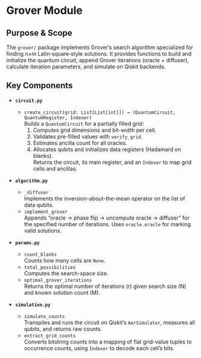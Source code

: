 # Grover Module

## Purpose & Scope

The `grover/` package implements Grover’s search algorithm specialized for finding *n×m* Latin‐square‐style solutions. It provides functions to build and initialize the quantum circuit, append Grover iterations (oracle + diffuser), calculate iteration parameters, and simulate on Qiskit backends.

## Key Components

- **`circuit.py`**  
  - `create_circuit(grid: List[List[int]]) → (QuantumCircuit, QuantumRegister, Indexer)`  
    Builds a `QuantumCircuit` for a partially filled grid:  
    1. Computes grid dimensions and bit-width per cell.  
    2. Validates pre-filled values with `verify_grid`.  
    3. Estimates ancilla count for all oracles.  
    4. Allocates qubits and initializes data registers (Hadamard on blanks).  
    Returns the circuit, its main register, and an `Indexer` to map grid cells and ancillas.

- **`algorithm.py`**  
  - `_diffuser`  
    Implements the inversion-about-the-mean operator on the list of data qubits.  
  - `implement_grover`  
    Appends “oracle → phase flip → uncompute oracle → diffuser” for the specified number of iterations. Uses `oracle.oracle` for marking valid solutions.

- **`params.py`**  
  - `count_blanks`  
    Counts how many cells are `None`.  
  - `total_possibilities`  
    Computes the search-space size.  
  - `optimal_grover_iterations`  
    Returns the optimal number of iterations \(r\) given search size \(N\) and known solution count \(M\).

- **`simulation.py`**  
  - `simulate_counts`  
    Transpiles and runs the circuit on Qiskit’s `AerSimulator`, measures all qubits, and returns raw counts.  
  - `extract_grid_counts`  
    Converts bitstring counts into a mapping of flat grid-value tuples to occurrence counts, using `Indexer` to decode each cell’s bits.

